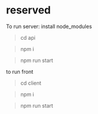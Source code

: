 # reserved

To run server:
install node_modules
> cd api

> npm i

> npm run start

to run front
> cd client

> npm i

> npm run start
